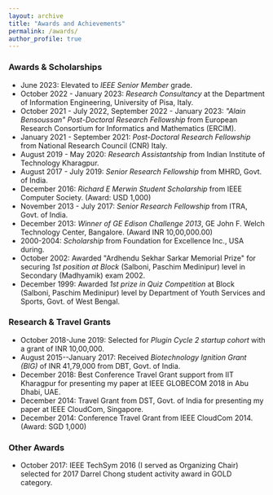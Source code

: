 ```yaml
---
layout: archive
title: "Awards and Achievements"
permalink: /awards/
author_profile: true
---
```


### Awards & Scholarships
  * June 2023: Elevated to _IEEE Senior Member_ grade.
  * October 2022 - January 2023: _Research Consultancy_ at the Department of Information Engineering, University of Pisa, Italy.
  * October 2021 - July 2022, September 2022 - January 2023: _"Alain Bensoussan" Post-Doctoral Research Fellowship_ from European Research Consortium for Informatics and Mathematics (ERCIM).
  * January 2021 - September 2021: _Post-Doctoral Research Fellowship_ from National Research Council (CNR) Italy.
  * August 2019 - May 2020: _Research Assistantship_ from Indian Institute of Technology Kharagpur.
  * August 2017 - July 2019: _Senior Research Fellowship_ from MHRD, Govt. of India.
  * December 2016: _Richard E Merwin Student Scholarship_ from IEEE Computer Society. (Award: USD 1,000)
  * November 2013 - July 2017: _Senior Research Fellowship_ from ITRA, Govt. of India.
  * December 2013: _Winner of GE Edison Challenge 2013_, GE John F. Welch Technology Center, Bangalore. (Award INR 10,00,000.00)
  * 2000-2004: _Scholarship_ from Foundation for Excellence Inc., USA during.
  * October 2002: Awarded "Ardhendu Sekhar Sarkar Memorial Prize" for securing _1st position at Block_ (Salboni, Paschim Medinipur) level in Secondary (Madhyamik) exam 2002.
  * December 1999: Awarded _1st prize in Quiz Competition_ at Block (Salboni, Paschim Medinipur) level by Department of Youth Services and Sports, Govt. of West Bengal.


### Research & Travel Grants
  * October 2018-June 2019: Selected for _Plugin Cycle 2 startup cohort_ with a grant of INR 10,00,000.
  * August 2015--January 2017: Received _Biotechnology Ignition Grant (BIG)_ of INR 41,79,000 from DBT, Govt. of India.
  * December 2018: Best Conference Travel Grant support from IIT Kharagpur for presenting my paper at IEEE GLOBECOM 2018 in Abu Dhabi, UAE.
  * December 2014: Travel Grant from DST, Govt. of India for presenting my paper at IEEE CloudCom, Singapore.
  * December 2014: Conference Travel Grant from IEEE CloudCom 2014. (Award: SGD 1,000)


### Other Awards
* October 2017: IEEE TechSym 2016 (I served as Organizing Chair) selected for 2017 Darrel Chong student activity award in GOLD category.
